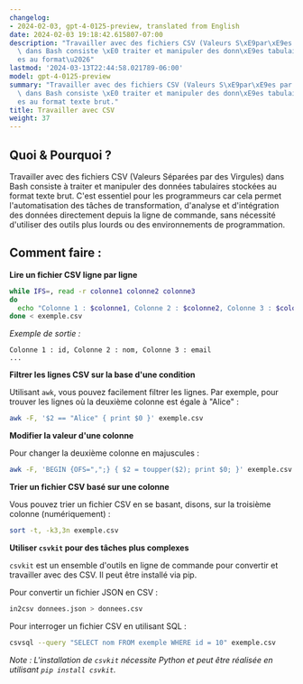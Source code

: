 ```yaml
---
changelog:
- 2024-02-03, gpt-4-0125-preview, translated from English
date: 2024-02-03 19:18:42.615807-07:00
description: "Travailler avec des fichiers CSV (Valeurs S\xE9par\xE9es par des Virgules)\
  \ dans Bash consiste \xE0 traiter et manipuler des donn\xE9es tabulaires stock\xE9\
  es au format\u2026"
lastmod: '2024-03-13T22:44:58.021789-06:00'
model: gpt-4-0125-preview
summary: "Travailler avec des fichiers CSV (Valeurs S\xE9par\xE9es par des Virgules)\
  \ dans Bash consiste \xE0 traiter et manipuler des donn\xE9es tabulaires stock\xE9\
  es au format texte brut."
title: Travailler avec CSV
weight: 37
---
```


## Quoi & Pourquoi ?
Travailler avec des fichiers CSV (Valeurs Séparées par des Virgules) dans Bash consiste à traiter et manipuler des données tabulaires stockées au format texte brut. C'est essentiel pour les programmeurs car cela permet l'automatisation des tâches de transformation, d'analyse et d'intégration des données directement depuis la ligne de commande, sans nécessité d'utiliser des outils plus lourds ou des environnements de programmation.

## Comment faire :

**Lire un fichier CSV ligne par ligne**

```bash
while IFS=, read -r colonne1 colonne2 colonne3
do
  echo "Colonne 1 : $colonne1, Colonne 2 : $colonne2, Colonne 3 : $colonne3"
done < exemple.csv
```

*Exemple de sortie :*

```
Colonne 1 : id, Colonne 2 : nom, Colonne 3 : email
...
```

**Filtrer les lignes CSV sur la base d'une condition**

Utilisant `awk`, vous pouvez facilement filtrer les lignes. Par exemple, pour trouver les lignes où la deuxième colonne est égale à "Alice" :

```bash
awk -F, '$2 == "Alice" { print $0 }' exemple.csv
```

**Modifier la valeur d'une colonne**

Pour changer la deuxième colonne en majuscules :

```bash
awk -F, 'BEGIN {OFS=",";} { $2 = toupper($2); print $0; }' exemple.csv
```

**Trier un fichier CSV basé sur une colonne**

Vous pouvez trier un fichier CSV en se basant, disons, sur la troisième colonne (numériquement) :

```bash
sort -t, -k3,3n exemple.csv
```

**Utiliser `csvkit` pour des tâches plus complexes**

`csvkit` est un ensemble d'outils en ligne de commande pour convertir et travailler avec des CSV. Il peut être installé via pip.

Pour convertir un fichier JSON en CSV :

```bash
in2csv donnees.json > donnees.csv
```

Pour interroger un fichier CSV en utilisant SQL :

```bash
csvsql --query "SELECT nom FROM exemple WHERE id = 10" exemple.csv
```

*Note : L'installation de `csvkit` nécessite Python et peut être réalisée en utilisant `pip install csvkit`.*
